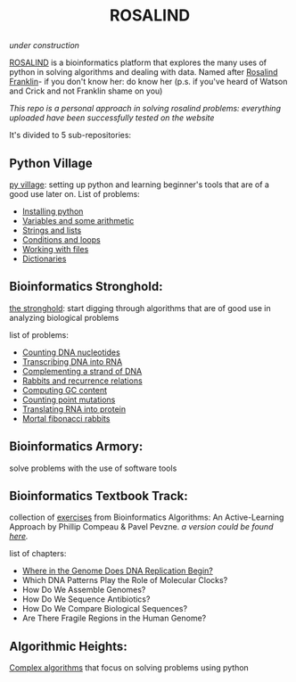 # <p align="center"> ROSALIND

*under construction*

[ROSALIND](https://rosalind.info/about/) is a bioinformatics platform that explores the many uses of python in solving algorithms and dealing with data. Named after [Rosalind Franklin](https://en.wikipedia.org/wiki/Rosalind_Franklin)- if you don't know her: do know her (p.s. if you've heard of Watson and Crick and not Franklin shame on you)

*This repo is a personal approach in solving rosalind problems: everything uploaded have been successfully tested on the website*

It's divided to 5 sub-repositories:


## Python Village

[py village](./Python%20Village): setting up python and learning beginner's tools that are of a good use later on.
List of problems:
- [Installing python](Python%20Village/readme.md#INI1)
- [Variables and some arithmetic](Python%20Village/readme.md#INI2)
- [Strings and lists](Python%20Village/readme.md#INI3)
- [Conditions and loops](Python%20Village/readme.md#INI4)
- [Working with files](Python%20Village/readme.md#INI5)
- [Dictionaries](Python%20Village/readme.md#INI6)


## Bioinformatics Stronghold:

[the stronghold](./Bioinformatics%20Stronghold): start digging through algorithms that are of good use in analyzing biological problems
  
list of problems:
* [Counting DNA nucleotides](./Algorithmic%20Heights/DNA.py)
* [Transcribing DNA into RNA](./Algorithmic%20Heights/RNA.py)
* [Complementing a strand of DNA](./Algorithmic%20Heights/REVC.py)
* [Rabbits and recurrence relations](./Algorithmic%20Heights/FIB.py)
* [Computing GC content](./Algorithmic%20Heights/GC.py)
* [Counting point mutations](./Algorithmic%20Heights/HAMM.py)
* [Translating RNA into protein](./Algorithmic%20Heights/PROT.py)
* [Mortal fibonacci rabbits](./Algorithmic%20Heights/FIBD.py)

## Bioinformatics Armory: 

solve problems with the use of software tools


## Bioinformatics Textbook Track:

collection of [exercises](./Bioinformatics%20Textbook%20Track) from Bioinformatics Algorithms: An Active-Learning Approach by Phillip Compeau & Pavel Pevzne.
*a version could be found [here](https://stepic.org).*

list of chapters:
- [Where in the Genome Does DNA Replication Begin?](./Bioinformatics%20Textbook%20Track/#Chapter%201:%20Where%20in%20The%20DNA%20Does%20Replication%20Starts)
- Which DNA Patterns Play the Role of Molecular Clocks?
- How Do We Assemble Genomes?
- How Do We Sequence Antibiotics?
-  How Do We Compare Biological Sequences?
- Are There Fragile Regions in the Human Genome?

## Algorithmic Heights: 

[Complex algorithms](./Algorithmic%20Heights) that focus on solving problems using python
